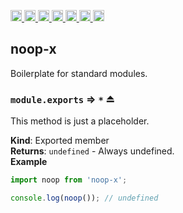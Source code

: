 <a
  href="https://travis-ci.org/Xotic750/noop-x"
  title="Travis status">
<img
  src="https://travis-ci.org/Xotic750/noop-x.svg?branch=master"
  alt="Travis status" height="18">
</a>
<a
  href="https://david-dm.org/Xotic750/noop-x"
  title="Dependency status">
<img src="https://david-dm.org/Xotic750/noop-x/status.svg"
  alt="Dependency status" height="18"/>
</a>
<a
  href="https://david-dm.org/Xotic750/noop-x?type=dev"
  title="devDependency status">
<img src="https://david-dm.org/Xotic750/noop-x/dev-status.svg"
  alt="devDependency status" height="18"/>
</a>
<a
  href="https://badge.fury.io/js/noop-x"
  title="npm version">
<img src="https://badge.fury.io/js/noop-x.svg"
  alt="npm version" height="18">
</a>
<a
  href="https://www.jsdelivr.com/package/npm/noop-x"
  title="jsDelivr hits">
<img src="https://data.jsdelivr.com/v1/package/npm/noop-x/badge?style=rounded"
  alt="jsDelivr hits" height="18">
</a>
<a
  href="https://bettercodehub.com/results/Xotic750/noop-x"
  title="bettercodehub score">
<img src="https://bettercodehub.com/edge/badge/Xotic750/noop-x?branch=master"
  alt="bettercodehub score" height="18">
</a>
<a
  href="https://coveralls.io/github/Xotic750/noop-x?branch=master"
  title="Coverage Status">
<img src="https://coveralls.io/repos/github/Xotic750/noop-x/badge.svg?branch=master"
  alt="Coverage Status" height="18">
</a>

<a name="module_noop-x"></a>

## noop-x

Boilerplate for standard modules.

<a name="exp_module_noop-x--module.exports"></a>

### `module.exports` ⇒ <code>\*</code> ⏏

This method is just a placeholder.

**Kind**: Exported member  
**Returns**: <code>undefined</code> - Always undefined.  
**Example**

```js
import noop from 'noop-x';

console.log(noop()); // undefined
```
